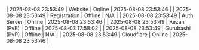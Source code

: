 | 2025-08-08 23:53:49 | Website | Online | 2025-08-08 23:53:46 |
| 2025-08-08 23:53:49 | Registration | Offline | N/A |
| 2025-08-08 23:53:49 | Auth Server | Online | 2025-08-08 23:53:46 |
| 2025-08-08 23:53:49 | Kezan (PvE) | Offline | 2025-08-03 17:58:02 |
| 2025-08-08 23:53:49 | Gurubashi (PvP) | Offline | N/A |
| 2025-08-08 23:53:49 | Cloudflare | Online | 2025-08-08 23:53:46 |
